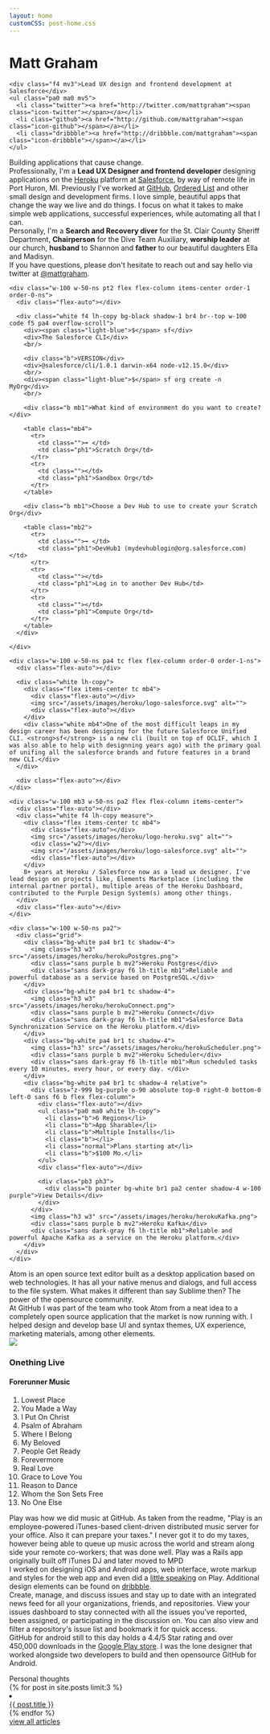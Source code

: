 ```yaml
---
layout: home
customCSS: post-home.css
---
```


<div class="welcome">
  <div class="content">
    <h1 id="fittext1" class="mv2">Matt Graham</h1>
    <script type="text/javascript">
      $("#fittext1").fitText(1.1, { minFontSize: '36px', maxFontSize: '125px' });
    </script>

    <div class="f4 mv3">Lead UX design and frontend development at Salesforce</div>
    <ul class="pa0 ma0 mv5">
      <li class="twitter"><a href="http://twitter.com/mattgraham"><span class="icon-twitter"></span></a></li>
      <li class="github"><a href="http://github.com/mattgraham"><span class="icon-github"></span></a></li>
      <li class="dribbble"><a href="http://dribbble.com/mattgraham"><span class="icon-dribbble"></span></a></li>
    </ul>
  </div>
</div>
<!-- end welcome -->

<div class="about">
  <div class="pa5 center">
  <div class="f1 mv5 lh-title serif">Building applications that cause change.</div>
  <div class="w-100 mw9 center sans-serif">
    <div class="mv3 f3 lh-copy mw8 center">Professionally, I'm a <strong>Lead UX Designer and frontend developer</strong> designing applications on the <a href='http://heroku.com' target='_blank'>Heroku</a> platform at <a href='http://salesforce.com' target='_blank'>Salesforce</a>, by way of remote life in Port Huron, MI. Previously I've worked at <a href="http://github.com" target="_blank">GitHub</a>, <a href="https://web.archive.org/web/20180604095616/https://blog.github.com/2011-12-05-ordered-list-is-a-githubber/" target="_blank">Ordered List</a> and other small design and development firms. I love simple, beautiful apps that change the way we live and do things. I focus on what it takes to make simple web applications, successful experiences, while automating all that I can.</div>
    <div class="mv3 f3 lh-copy mw8 center">Personally, I'm a <strong>Search and Recovery diver</strong> for the St. Clair County Sheriff Department, <strong>Chairperson</strong> for the Dive Team Auxiliary, <strong>worship leader</strong> at our church, <strong>husband</strong> to Shannon and <strong>father</strong> to our beautiful daughters Ella and Madisyn.</div>
    <div class='mv3 f3 lh-copy mw8 center'>If you have questions, please don't hesitate to reach out and say hello via twitter at <a href="http://twitter.com/mattgraham" target="_blank">@mattgraham</a>.
    </div>
  </div>
  </div>
</div>


<div class="bg-near-black portfolio-item pt4 ph1 ph4-l" id="salesforce-cli">
  <div class="flex flex-column flex-row-ns w-100 mw9 center">

    <div class="w-100 w-50-ns pt2 flex flex-column items-center order-1 order-0-ns">
      <div class="flex-auto"></div>

      <div class="white f4 lh-copy bg-black shadow-1 br4 br--top w-100 code f5 pa4 overflow-scroll">
        <div><span class="light-blue">$</span> sf</div>
        <div>The Salesforce CLI</div>
        <br/>

        <div class="b">VERSION</div>
        <div>@salesforce/cli/1.0.1 darwin-x64 node-v12.15.0</div>
        <br/>
        <div><span class="light-blue">$</span> sf org create -n MyOrg</div>
        <br/>

        <div class="b mb1">What kind of environment do you want to create?</div>
        
        <table class="mb4">
          <tr>
            <td class="">➡ </td>
            <td class="ph1">Scratch Org</td>
          </tr>
          <tr>
            <td class=""></td>
            <td class="ph1">Sandbox Org</td>
          </tr>
        </table>

        <div class="b mb1">Choose a Dev Hub to use to create your Scratch Org</div>
        
        <table class="mb2">
          <tr>
            <td class="">➡ </td>
            <td class="ph1">DevHub1 (mydevhublogin@org.salesforce.com)</td>
          </tr>
          <tr>
            <td class=""></td>
            <td class="ph1">Log in to another Dev Hub</td>
          </tr>
          <tr>
            <td class=""></td>
            <td class="ph1">Compute Org</td>
          </tr>
        </table>
      </div>

    </div>

    <div class="w-100 w-50-ns pa4 tc flex flex-column order-0 order-1-ns">
      <div class="flex-auto"></div>
      
      <div class="white lh-copy">
        <div class="flex items-center tc mb4">
          <div class="flex-auto"></div>
          <img src="/assets/images/heroku/logo-salesforce.svg" alt="">
          <div class="flex-auto"></div>
        </div>
        <div class="white mb4">One of the most difficult leaps in my design career has been designing for the future Salesforce Unified CLI. <strong>sf</strong> is a new cli (built on top of OCLIF, which I was also able to help with designning years ago) with the primary goal of unifing all the salesforce brands and future features in a brand new CLI.</div>
      </div>

      <div class="flex-auto"></div>
    </div>
  </div>
</div>


<div class="portfolio-item pv5" id="heroku">
  <div class="flex-ns w-100 mw9 center pa4">

    <div class="w-100 mb3 w-50-ns pa2 flex flex-column items-center">
      <div class="flex-auto"></div>
      <div class="white f4 lh-copy measure">
        <div class="flex items-center tc mb4">
          <div class="flex-auto"></div>
          <img src="/assets/images/heroku/logo-heroku.svg" alt="">
          <div class="w2"></div>
          <img src="/assets/images/heroku/logo-salesforce.svg" alt="">
          <div class="flex-auto"></div>
        </div>
        8+ years at Heroku / Salesforce now as a lead ux designer. I've lead design on projects like, Elements Marketplace (including the internal partner portal), multiple areas of the Heroku Dashboard, contributed to the Purple Design System(s) among other things.
      </div>
      <div class="flex-auto"></div>
    </div>

    <div class="w-100 w-50-ns pa2">
      <div class="grid">
        <div class="bg-white pa4 br1 tc shadow-4">
          <img class="h3 w3" src="/assets/images/heroku/herokuPostgres.png">
          <div class="sans purple b mv2">Heroku Postgres</div>
          <div class="sans dark-gray f6 lh-title mb1">Reliable and powerful database as a service based on PostgreSQL.</div>
        </div>
        <div class="bg-white pa4 br1 tc shadow-4">
          <img class="h3 w3" src="/assets/images/heroku/herokuConnect.png">
          <div class="sans purple b mv2">Heroku Connect</div>
          <div class="sans dark-gray f6 lh-title mb1">Salesforce Data Synchronization Service on the Heroku platform.</div>
        </div>
        <div class="bg-white pa4 br1 tc shadow-4">
          <img class="h3" src="/assets/images/heroku/herokuScheduler.png">
          <div class="sans purple b mv2">Heroku Scheduler</div>
          <div class="sans dark-gray f6 lh-title mb1">Run scheduled tasks every 10 minutes, every hour, or every day. </div>
        </div>
        <div class="bg-white pa4 br1 tc shadow-4 relative">
          <div class="z-999 bg-purple o-90 absolute top-0 right-0 bottom-0 left-0 sans f6 b flex flex-column">
            <div class="flex-auto"></div>
            <ul class="pa0 ma0 white lh-copy">
              <li class="b">6 Regions</li>
              <li class="b">App Sharable</li>
              <li class="b">Multiple Installs</li>
              <li class="b"></li>
              <li class="normal">Plans starting at</li>
              <li class="b">$100 Mo.</li>
            </ul>
            <div class="flex-auto"></div>

            <div class="pb3 ph3">
              <div class="b pointer bg-white br1 pa2 center shadow-4 w-100 purple">View Details</div>
            </div>
          </div>
          <img class="h3 w3" src="/assets/images/heroku/herokuKafka.png">
          <div class="sans purple b mv2">Heroku Kafka</div>
          <div class="sans dark-gray f6 lh-title mb1">Reliable and powerful Apache Kafka as a service on the Heroku platform.</div>
        </div>
      </div>
    </div>
  </div>
</div>

<div class="portfolio-item" id="atom">
  <div class="portfolio-item-inner">
  <div class="portfolio-item-demo">
    <img src="assets/images/atom.png" alt="">
  </div>
  <div class="portfolio-item-content">
    <img src="assets/images/atom-logo.svg" class="logo mb5" alt="">
      <div class="mb4 f4 lh-copy">Atom is an open source text editor built as a desktop application based on web technologies. It has all your native menus and dialogs, and full access to the file system. What makes it different than say Sublime then? The power of the opensource community.</div>
      <div class="mb4 f4 lh-copy">At GitHub I was part of the team who took Atom from a neat idea to a completely open source application that the market is now running with. I helped design and develop base UI and syntax themes, UX experience, marketing materials, among other elements.</div>
  </div>
  </div>
</div>

<div class="portfolio-item" id="play">
  <div class="portfolio-item-inner">
  <div class="portfolio-item-demo">
    <img src="assets/images/510Smm7LcEL._SS500_.jpg" class="album-art" />
      <div class="album-tracks">
        <h3>Onething Live</h3>
        <h4 class="db sans mv2">Forerunner Music</h4>
        <ol class="db sans mv4">
          <li>Lowest Place</li>
          <li>You Made a Way</li>
          <li>I Put On Christ</li>
          <li>Psalm of Abraham</li>
          <li>Where I Belong</li>
          <li>My Beloved</li>
          <li>People Get Ready</li>
          <li>Forevermore</li>
          <li>Real Love</li>
          <li>Grace to Love You</li>
          <li>Reason to Dance</li>
          <li>Whom the Son Sets Free</li>
          <li>No One Else</li>
        </ol>
      </div>
  </div>
  <div class="portfolio-item-content">
    <img src="assets/images/play-logo.png" class="logo" alt="">
    <div class="mb4 f4 lh-copy white">Play was how we did music at GitHub. As taken from the readme, "Play is an employee-powered iTunes-based client-driven distributed music server for your office. Also it can prepare your taxes." I never got it to do my taxes, however being able to queue up music across the world and stream along side your remote co-workers; that was done well. Play was a Rails app originally built off iTunes DJ and later moved to MPD</div>
    <div class="mb4 f4 lh-copy white">I worked on designing iOS and Android apps, web interface, wrote markup and styles for the web app and even did a <a href="https://speakerdeck.com/mattgraham/github-play" target="_blank">little speaking</a> on Play. Additional design elements can be found on <a href="https://dribbble.com/mattgraham/projects/212617-Play" target="_blank">dribbble</a>.</div>
  </div>
  </div>
</div>

<div class="portfolio-item" id="android">
  <div class="portfolio-item-inner">
  <div class="portfolio-item-demo">
    <img src="assets/images/android-demo.png" alt="">
  </div>
  <div class="portfolio-item-content">
    <img src="assets/images/githubandroid-logo.svg" class="logo" alt="">
    <div class="mb4 f4 lh-copy white">Create, manage, and discuss issues and stay up to date with an integrated news feed for all your organizations, friends, and repositories. View your issues dashboard to stay connected with all the issues you've reported, been assigned, or participating in the discussion on. You can also view and filter a repository's issue list and bookmark it for quick access.</div>
    <div class="mb4 f4 lh-copy white">GitHub for android still to this day holds a 4.4/5 Star rating and over 450,000 downloads in the <a href="https://play.google.com/store/apps/details?id=com.github.mobile&hl=en" target="_blank">Google Play store</a>. I was the lone designer that worked alongside two developers to build and then opensource GitHub for Android.</div>
    <p></p>
  </div>
  </div>
</div>

<div id="articles">
  <div class="f2 serif mv4">Personal thoughts</div>

  <div class="content">
  {% for post in site.posts limit:3 %}
      <li class="{% cycle 'even', 'odd' %}">
        <a href="{{ post.url }}">
          <img src="{{ post.thumb }}" alt="">
          <div class="f3 mv3 near-black sans-serif">{{ post.title }}</div>
        </a>
      </li>
  {% endfor %}
  </div>
  <div class="w-100 mw9 center sans pa3 bt bb b--light-gray">
    <a href="/articles.html">view all articles</a>
  </div>
</div>
